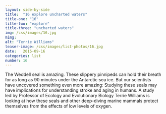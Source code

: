```yaml
---
layout: side-by-side
title:  "16 explore uncharted waters"
title-one: "16"
title-two: "explore"
title-three: "uncharted waters"
img: /css/images/16.jpg
mimg: 
alt: "Terrie Williams"
teaser-image: /css/images/list-photos/16.jpg
date:   2015-09-16
categories: list
number: 16
---
```

The Weddell seal is amazing. These slippery 
pinnipeds can hold their breath for as long as 90 minutes under the Antarctic sea ice. But our scientists have uncovered something even more amazing: Studying these seals may have implications for understanding stroke and aging in humans. A study led by Professor of Ecology and Evolutionary Biology Terrie Williams is looking at how these seals and other deep-diving marine mammals protect themselves from the effects of low levels of oxygen.